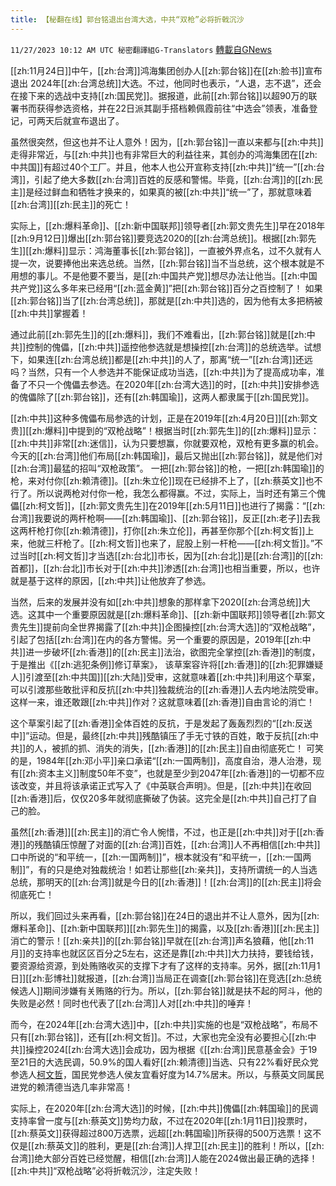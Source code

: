 ```yaml
---
title: 【秘翻在线】郭台铭退出台湾大选，中共“双枪”必将折戟沉沙
---
```

`11/27/2023 10:12 AM UTC 秘密翻譯組G-Translators` [轉載自GNews](https://gnews.org/articles/2041837)

[[zh:11月24日]]中午，[[zh:台湾]]鸿海集团创办人[[zh:郭台铭]]在[[zh:脸书]]宣布退出 2024年[[zh:台湾总统]]大选。不过，他同时也表示，“人退，志不退”，还会在接下来的选战中支持[[zh:国民党]]。据报道，此前[[zh:郭台铭]]以超90万的联署书而获得参选资格，并在22日派其副手搭档赖佩霞前往“中选会”领表，准备登记，可两天后就宣布退出了。

虽然很突然，但这也并不让人意外！因为，[[zh:郭台铭]]一直以来都与[[zh:中共]]走得非常近，与[[zh:中共]]也有非常巨大的利益往来，其创办的鸿海集团在[[zh:中共国]]有超过40个工厂。并且，他本人也公开宣称支持[[zh:中共]]“统一”[[zh:台湾]]，引起了绝大多数[[zh:台湾]]百姓的反感和警惕。毕竟，[[zh:台湾]]的[[zh:民主]]是经过鲜血和牺牲才换来的，如果真的被[[zh:中共]]“统一”了，那就意味着[[zh:台湾]][[zh:民主]]的死亡！

实际上，[[zh:爆料革命]]、[[zh:新中国联邦]]领导者[[zh:郭文贵先生]]早在2018年[[zh:9月12日]]爆出[[zh:郭台铭]]要竞选2020的[[zh:台湾总统]]。根据[[zh:郭先生]][[zh:爆料]]显示：鸿海董事长[[zh:郭台铭]]，一直被外界点名，过不久就有人提一次，说要捧他出来选总统。当然，[[zh:郭台铭]]当不当总统，这个根本就是不用想的事儿。不是他要不要当，是[[zh:中国共产党]]想尽办法让他当。[[zh:中国共产党]]这么多年来已经用“[[zh:蓝金黄]]”把[[zh:郭台铭]]百分之百控制了！ 如果[[zh:郭台铭]]当了[[zh:台湾总统]]，那就是[[zh:中共]]选的，因为他有太多把柄被[[zh:中共]]掌握着！

通过此前[[zh:郭先生]]的[[zh:爆料]]，我们不难看出，[[zh:郭台铭]]就是[[zh:中共]]控制的傀儡，[[zh:中共]]遥控他参选就是想操控[[zh:台湾]]的总统选举。试想下，如果连[[zh:台湾总统]]都是[[zh:中共]]的人了，那离“统一”[[zh:台湾]]还远吗？当然，只有一个人参选并不能保证成功当选，[[zh:中共]]为了提高成功率，准备了不只一个傀儡去参选。在2020年[[zh:台湾大选]]的时，[[zh:中共]]安排参选的傀儡除了[[zh:郭台铭]]，还有[[zh:韩国瑜]]，这两人都隶属于[[zh:国民党]]。

[[zh:中共]]这种多傀儡布局参选的计划，正是在2019年[[zh:4月20日]][[zh:郭文贵]][[zh:爆料]]中提到的“双枪战略”！根据当时[[zh:郭先生]]的[[zh:爆料]]显示：[[zh:中共]]非常[[zh:迷信]]，认为只要想赢，你就要双枪，双枪有更多赢的机会。今天的[[zh:台湾]]他们布局[[zh:韩国瑜]]，最后又抛出[[zh:郭台铭]]，就是他们对[[zh:台湾]]最猛的招叫“双枪政策”。 一把[[zh:郭台铭]]的枪，一把[[zh:韩国瑜]]的枪，来对付你[[zh:赖清德]]。[[zh:朱立伦]]现在已经排不上了，[[zh:蔡英文]]也不行了。所以说两枪对付你一枪，我怎么都得赢。不过，实际上，当时还有第三个傀儡[[zh:柯文哲]]，[[zh:郭文贵先生]]在2019年[[zh:5月11日]]也进行了揭露：“[[zh:台湾]]我要说的两杆枪啊——[[zh:韩国瑜]]、[[zh:郭台铭]]，反正[[zh:老子]]去我这两杆枪打你[[zh:赖清德]]，打你[[zh:朱立伦]]，再甚至你那个[[zh:柯文哲]]上来，他就三杆枪了。[[zh:柯文哲]]也来了，屁股上别一杆枪——[[zh:柯文哲]]。”不过当时[[zh:柯文哲]]才当选[[zh:台北]]市长，因为[[zh:台北]]是[[zh:台湾]]的[[zh:首都]]，[[zh:台北]]市长对于[[zh:中共]]渗透[[zh:台湾]]也相当重要，所以，也许就是基于这样的原因，[[zh:中共]]让他放弃了参选。

当然，后来的发展并没有如[[zh:中共]]想象的那样拿下2020[[zh:台湾总统]]大选。这其中一个重要原因就是[[zh:爆料革命]]、[[zh:新中国联邦]]领导者[[zh:郭文贵先生]]提前向全世界揭露了[[zh:中共]]企图操控[[zh:台湾大选]]的“双枪战略”，引起了包括[[zh:台湾]]在内的各方警惕。另一个重要的原因是，2019年[[zh:中共]]进一步破坏[[zh:香港]]的[[zh:民主]]法治，欲图完全掌控[[zh:香港]]的制度，于是推出《[[zh:逃犯条例]]修订草案》， 该草案容许将[[zh:香港]]的[[zh:犯罪嫌疑人]]引渡至[[zh:中共国]][[zh:大陆]]受审，这就意味着[[zh:中共]]利用这个草案，可以引渡那些敢批评和反抗[[zh:中共]]独裁统治的[[zh:香港]]人去内地法院受审。这样一来，谁还敢跟[[zh:中共]]作对？这就意味着[[zh:香港]]自由言论的消亡！

这个草案引起了[[zh:香港]]全体百姓的反抗，于是发起了轰轰烈烈的“[[zh:反送中]]”运动。但是，最终[[zh:中共]]残酷镇压了手无寸铁的百姓，敢于反抗[[zh:中共]]的人，被抓的抓、消失的消失，[[zh:香港]]的[[zh:民主]]自由彻底死亡！ 可笑的是，1984年[[zh:邓小平]]亲口承诺“[[zh:一国两制]]，高度自治，港人治港，现有[[zh:资本主义]]制度50年不变”，也就是至少到2047年[[zh:香港]]的一切都不应该改变，并且将该承诺正式写入了《中英联合声明》。但是，[[zh:中共]]在收回[[zh:香港]]后，仅仅20多年就彻底撕破了伪装。这完全是[[zh:中共]]自己打了自己的脸。

虽然[[zh:香港]][[zh:民主]]的消亡令人惋惜，不过，也正是[[zh:中共]]对于[[zh:香港]]的残酷镇压惊醒了对面的[[zh:台湾]]百姓，[[zh:台湾]]人不再相信[[zh:中共]]口中所说的“和平统一，[[zh:一国两制]]”，根本就没有“和平统一，[[zh:一国两制]]”，有的只是绝对独裁统治！如若让那些[[zh:亲共]]，支持所谓统一的人当选总统，那明天的[[zh:台湾]]就是今日的[[zh:香港]]！[[zh:台湾]]的[[zh:民主]]将会彻底死亡！

所以，我们回过头来再看，[[zh:郭台铭]]在24日的退出并不让人意外，因为[[zh:爆料革命]]、[[zh:新中国联邦]][[zh:郭先生]]的揭露，以及[[zh:香港]][[zh:民主]]消亡的警示！[[zh:亲共]]的[[zh:郭台铭]]早就在[[zh:台湾]]声名狼藉，他[[zh:11月]]的支持率也就区区百分之5左右，这还是靠[[zh:中共]]大力扶持，要钱给钱，要资源给资源，到处贿赂收买的支撑下才有了这样的支持率。另外，据[[zh:11月1日]][[zh:彭博社]]就报道，[[zh:台湾]]当局正在调查[[zh:郭台铭]]在竞选[[zh:总统候选人]]期间涉嫌有关贿赂的行为。所以，[[zh:郭台铭]]就是扶不起的阿斗，他的失败是必然！同时也代表了[[zh:台湾]]人对[[zh:中共]]的唾弃！

而今，在2024年[[zh:台湾大选]]中，[[zh:中共]]实施的也是“双枪战略”，布局不只有[[zh:郭台铭]]，还有[[zh:柯文哲]]。不过，大家也完全没有必要担心[[zh:中共]]操控2024[[zh:台湾大选]]会成功，因为根据《[[zh:台湾]]民意基金会》于19至21日的大选民调，50.9%的国人看好[[zh:赖清德]]当选、只有22%看好民众党参选人[柯文哲](https://www.aboluowang.com/tag/%E6%9F%AF%E6%96%87%E5%93%B2-1.html)，国民党参选人侯友宜看好度为14.7%居末。所以，与蔡英文同属民进党的赖清德当选几率非常高！

实际上，在2020年[[zh:台湾大选]]的时候，[[zh:中共]]傀儡[[zh:韩国瑜]]的民调支持率曾一度与[[zh:蔡英文]]势均力敌，不过在2020年[[zh:1月11日]]投票时，[[zh:蔡英文]]获得超过800万选票，远超[[zh:韩国瑜]]所获得的500万选票！这不仅是[[zh:蔡英文]]的胜利，更是[[zh:台湾]]人捍卫[[zh:民主]]的胜利！所以，[[zh:台湾]]绝大部分百姓已经觉醒，相信[[zh:台湾]]人能在2024做出最正确的选择！[[zh:中共]]“双枪战略”必将折戟沉沙，注定失败！
